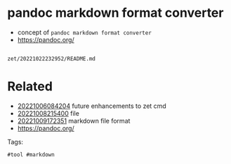 # pandoc markdown format converter

- concept of `pandoc markdown format converter`
- https://pandoc.org/

```
```

` zet/20221022232952/README.md `

# Related

- [20221006084204](/zet/20221006084204/README.md) future enhancements to zet cmd
- [20221008215400](/zet/20221008215400/README.md) file
- [20221009172351](/zet/20221009172351/README.md) markdown file format
- https://pandoc.org/

Tags:

    #tool #markdown
